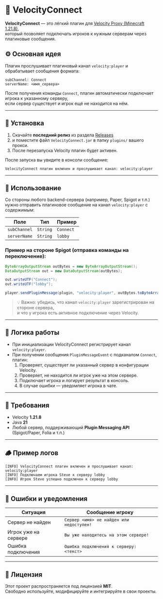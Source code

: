 # 🧭 VelocityConnect

**VelocityConnect** — это лёгкий плагин для [Velocity Proxy (Minecraft 1.21.8)](https://velocitypowered.com),  
который позволяет подключать игроков к нужным серверам через плагиновые сообщения.

## ⚙️ Основная идея

Плагин прослушивает плагиновый канал `velocity:player` и обрабатывает сообщения формата:

```
subChannel: Connect
serverName: <имя_сервера>
```

После получения команды `Connect`, плагин автоматически подключает игрока к указанному серверу,  
если сервер существует и игрок ещё не находится на нём.

---

## 🚀 Установка

1. Скачайте **последний релиз** из раздела [Releases](../../releases)
2. и поместите файл `VelocityConnect.jar` в папку `plugins/` вашего прокси.  
3. После перезапуска Velocity плагин будет активен.

После запуска вы увидите в консоли сообщение:

```
VelocityConnect плагин включен и прослушивает канал: velocity:player
```

---

## 🧩 Использование

Со стороны любого backend-сервера (например, Paper, Spigot и т.п.)  
нужно отправить плагиновое сообщение на канал `velocity:player` с содержимым:

| Поле | Тип | Пример |
|------|-----|--------|
| `subChannel` | `String` | `Connect` |
| `serverName` | `String` | `lobby` |

### Пример на стороне Spigot (отправка команды на переключение):

```java
ByteArrayOutputStream outBytes = new ByteArrayOutputStream();
DataOutputStream out = new DataOutputStream(outBytes);

out.writeUTF("Connect");
out.writeUTF("lobby");

player.sendPluginMessage(plugin, "velocity:player", outBytes.toByteArray());
```

> 💡 Важно: убедись, что канал `velocity:player` зарегистрирован на стороне сервера,  
> и что у игрока есть активное подключение через Velocity.

---

## 📜 Логика работы

- При инициализации VelocityConnect регистрирует канал `velocity:player`.
- При получении сообщения `PluginMessageEvent` с подканалом `Connect`,  
  плагин:
  1. Проверяет, существует ли указанный сервер в конфигурации Velocity.
  2. Проверяет, не находится ли игрок уже на этом сервере.
  3. Подключает игрока и логирует результат в консоль.
  4. В случае ошибки — уведомляет игрока в чате.

---

## 🧰 Требования

- Velocity **1.21.8**
- Java **21**
- Любой сервер, поддерживающий **Plugin Messaging API** (Spigot/Paper, Folia и т.п.)

---

## 🪵 Пример логов

```
[INFO] VelocityConnect плагин включен и прослушивает канал: velocity:player
[INFO] Подключаем игрока Steve к серверу lobby
[INFO] Игрок Steve успешно подключен к серверу lobby
```

---

## 💬 Ошибки и уведомления

| Ситуация | Сообщение игроку |
|-----------|------------------|
| Сервер не найден | `Сервер <имя> не найден или недоступен!` |
| Игрок уже на сервере | `Вы уже находитесь на этом сервере!` |
| Ошибка подключения | `Ошибка подключения к серверу: <текст>` |

---

## 📄 Лицензия

Этот проект распространяется под лицензией **MIT**.  
Свободно используйте, модифицируйте и интегрируйте в свои проекты.
